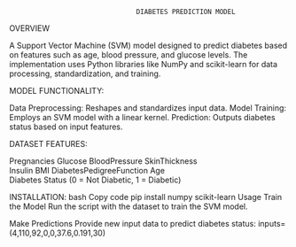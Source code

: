                                     DIABETES PREDICTION MODEL


OVERVIEW

A Support Vector Machine (SVM) model designed to predict diabetes based on features such as age, blood pressure, and glucose levels. The implementation uses Python libraries like NumPy and scikit-learn for data processing, standardization, and training.

MODEL FUNCTIONALITY:

Data Preprocessing: Reshapes and standardizes input data.
Model Training: Employs an SVM model with a linear kernel.
Prediction: Outputs diabetes status based on input features.


DATASET FEATURES:

Pregnancies
Glucose
BloodPressure 
SkinThickness  
Insulin
BMI
DiabetesPedigreeFunction
Age  
Diabetes Status (0 = Not Diabetic, 1 = Diabetic)


INSTALLATION:
bash
Copy code
pip install numpy scikit-learn
Usage
Train the Model
Run the script with the dataset to train the SVM model.

Make Predictions
Provide new input data to predict diabetes status:
inputs=(4,110,92,0,0,37.6,0.191,30)
